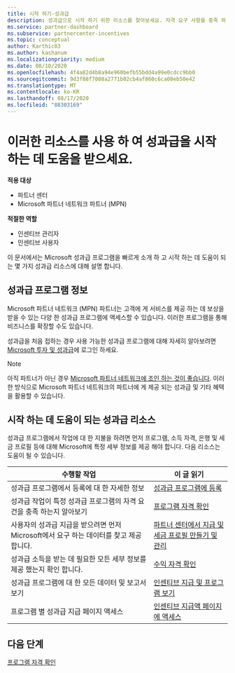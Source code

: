 ```yaml
---
title: 시작 하기-성과급
description: 성과급으로 시작 하기 위한 리소스를 찾아보세요. 자격 요구 사항을 충족 하 고 은행, 세금 및 지급 세부 정보를 제출 하는 것을 확인 하는 단계가 포함 됩니다.
ms.service: partner-dashboard
ms.subservice: partnercenter-incentives
ms.topic: conceptual
author: Karthic83
ms.author: kashanum
ms.localizationpriority: medium
ms.date: 08/10/2020
ms.openlocfilehash: 4f4a82d4b8a94e960befb55bdd4a99e0cdcc9bb0
ms.sourcegitcommit: 9d3f88f7008a2771b02cb4af860c6ca00eb50e42
ms.translationtype: MT
ms.contentlocale: ko-KR
ms.lasthandoff: 08/17/2020
ms.locfileid: "88303169"
---
```

# <a name="use-these-resources-to-help-you-get-started-with-incentives"></a>이러한 리소스를 사용 하 여 성과급을 시작 하는 데 도움을 받으세요.

**적용 대상**

- 파트너 센터
- Microsoft 파트너 네트워크 파트너 (MPN)

**적절한 역할**

- 인센티브 관리자
- 인센티브 사용자

이 문서에서는 Microsoft 성과급 프로그램을 빠르게 소개 하 고 시작 하는 데 도움이 되는 몇 가지 성과급 리소스에 대해 설명 합니다.

## <a name="about-the-incentives-program"></a>성과급 프로그램 정보

Microsoft 파트너 네트워크 (MPN) 파트너는 고객에 게 서비스를 제공 하는 데 보상을 받을 수 있는 다양 한 성과급 프로그램에 액세스할 수 있습니다. 이러한 프로그램을 통해 비즈니스를 확장할 수도 있습니다.

성과급을 처음 접하는 경우 사용 가능한 성과급 프로그램에 대해 자세히 알아보려면 [Microsoft 투자 및 성과급](https://partner.microsoft.com/membership/partner-incentives)에 로그인 하세요.

> [!NOTE]
> 아직 파트너가 아닌 경우 [Microsoft 파트너 네트워크에 조인 하는 것이 좋습니다](https://partner.microsoft.com/membership). 이러한 방식으로 Microsoft 파트너 네트워크의 파트너에 게 제공 되는 성과급 및 기타 혜택을 활용할 수 있습니다.  

## <a name="incentives-resources-to-help-you-get-started"></a>시작 하는 데 도움이 되는 성과급 리소스

성과급 프로그램에서 작업에 대 한 지불을 하려면 먼저 프로그램, 소득 자격, 은행 및 세금 프로필 등에 대해 Microsoft에 특정 세부 정보를 제공 해야 합니다. 다음 리소스는 도움이 될 수 있습니다.

|  **수행할 작업**  |  **이 글 읽기**  |
|--------------|-----------|
| 성과급 프로그램에서 등록에 대 한 자세한 정보 | [성과급 프로그램에 등록](incentives-enroll.md)  |
| 성과급 작업이 특정 성과급 프로그램의 자격 요건을 충족 하는지 알아보기 | [프로그램 자격 확인](incentives-determined-your-program-eligibility.md)  |
| 사용자의 성과급 지급을 받으려면 먼저 Microsoft에서 요구 하는 데이터를 찾고 제공 합니다. | [파트너 센터에서 지급 및 세금 프로필 만들기 및 관리](incentives-create-and-manage-your-payout-and-tax-profiles.md)  |
| 성과급 소득을 받는 데 필요한 모든 세부 정보를 제공 했는지 확인 합니다. | [수익 자격 확인](incentives-confirm-your-earnings-eligibility.md)  |
| 성과급 프로그램에 대 한 모든 데이터 및 보고서 보기 | [인센티브 지급 및 프로그램 보기](understand-incentive-payouts.md)  |
| 프로그램 별 성과급 지급 페이지 액세스 | [인센티브 지급액 페이지에 액세스](incentives-unified-user-guide.md)  |

## <a name="next-steps"></a>다음 단계

[프로그램 자격 확인](incentives-determined-your-program-eligibility.md)